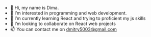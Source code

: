 - 👋 Hi, my name is Dima.
- 👀 I’m interested in programming and web development.
- 🌱 I’m currently learning React and trying to proficient my js skills
- 💞️ I’m looking to collaborate on React web projects
- 📫 You can contact me on dmitry5003@gmail.com
